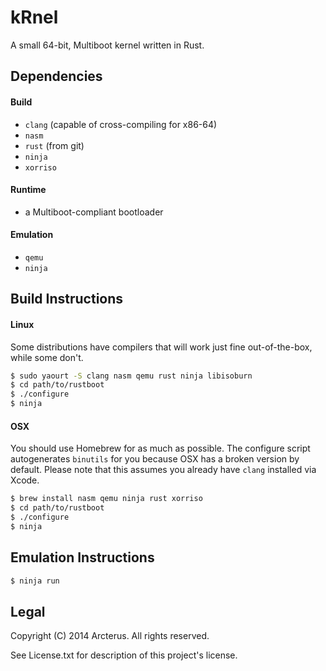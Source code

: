 # kRnel #

A small 64-bit, Multiboot kernel written in Rust.

## Dependencies ##
#### Build ####
* `clang` (capable of cross-compiling for x86-64)
* `nasm`
* `rust` (from git)
* `ninja`
* `xorriso`

#### Runtime ####
* a Multiboot-compliant bootloader

#### Emulation ####
* `qemu`
* `ninja`

## Build Instructions ##

#### Linux ####
Some distributions have compilers that will work just fine out-of-the-box, while some don't.

```bash
$ sudo yaourt -S clang nasm qemu rust ninja libisoburn
$ cd path/to/rustboot
$ ./configure
$ ninja
```

#### OSX ####
You should use Homebrew for as much as possible.  The configure script
autogenerates `binutils` for you because OSX has a broken version by default.
Please note that this assumes you already have `clang` installed via Xcode.

```bash
$ brew install nasm qemu ninja rust xorriso
$ cd path/to/rustboot
$ ./configure
$ ninja
```

## Emulation Instructions ##
```bash
$ ninja run
```

## Legal ##
Copyright (C) 2014 Arcterus.
All rights reserved.

See License.txt for description of this project's license.

